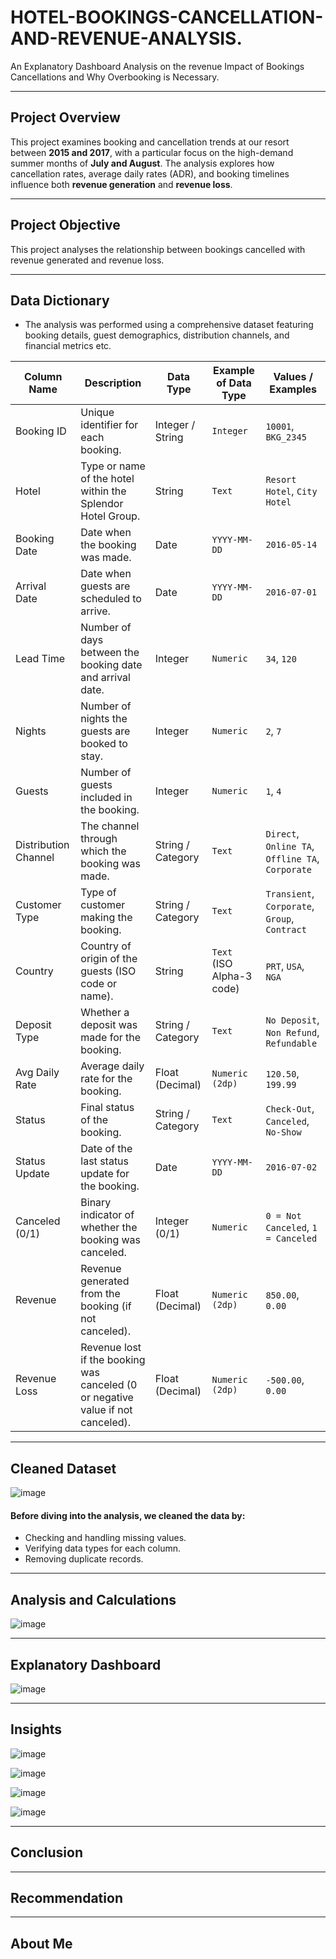 # HOTEL-BOOKINGS-CANCELLATION-AND-REVENUE-ANALYSIS.
An Explanatory Dashboard Analysis on the revenue Impact of Bookings Cancellations and  Why Overbooking is Necessary. 

---
## Project Overview 
This project examines booking and cancellation trends at our resort between **2015 and 2017**, with a particular focus on the high-demand summer months of **July and August**. The analysis explores how cancellation rates, average daily rates (ADR), and booking timelines influence both **revenue generation** and **revenue loss**.  

---
## Project Objective

This project analyses the relationship between bookings cancelled with revenue generated and revenue loss. 

---
## Data Dictionary
- The analysis was performed using a comprehensive dataset featuring booking details, guest demographics, distribution channels, and financial metrics etc.
 
| **Column Name**       | **Description**                                                                 | **Data Type**     | **Example of Data Type**   | **Values / Examples**                                                                 |
|------------------------|---------------------------------------------------------------------------------|-------------------|-----------------------------|---------------------------------------------------------------------------------------|
| Booking ID            | Unique identifier for each booking.                                             | Integer / String  | `Integer`                   | `10001`, `BKG_2345`                                                                   |
| Hotel                 | Type or name of the hotel within the Splendor Hotel Group.                      | String            | `Text`                      | `Resort Hotel`, `City Hotel`                                                          |
| Booking Date          | Date when the booking was made.                                                  | Date              | `YYYY-MM-DD`                | `2016-05-14`                                                                          |
| Arrival Date          | Date when guests are scheduled to arrive.                                        | Date              | `YYYY-MM-DD`                | `2016-07-01`                                                                          |
| Lead Time             | Number of days between the booking date and arrival date.                        | Integer           | `Numeric`                   | `34`, `120`                                                                           |
| Nights                | Number of nights the guests are booked to stay.                                  | Integer           | `Numeric`                   | `2`, `7`                                                                              |
| Guests                | Number of guests included in the booking.                                        | Integer           | `Numeric`                   | `1`, `4`                                                                              |
| Distribution Channel  | The channel through which the booking was made.                                  | String / Category | `Text`                      | `Direct`, `Online TA`, `Offline TA`, `Corporate`                                      |
| Customer Type         | Type of customer making the booking.                                             | String / Category | `Text`                      | `Transient`, `Corporate`, `Group`, `Contract`                                         |
| Country               | Country of origin of the guests (ISO code or name).                              | String            | `Text` (ISO Alpha-3 code)   | `PRT`, `USA`, `NGA`                                                                   |
| Deposit Type          | Whether a deposit was made for the booking.                                      | String / Category | `Text`                      | `No Deposit`, `Non Refund`, `Refundable`                                              |
| Avg Daily Rate        | Average daily rate for the booking.                                              | Float (Decimal)   | `Numeric (2dp)`             | `120.50`, `199.99`                                                                    |
| Status                | Final status of the booking.                                                     | String / Category | `Text`                      | `Check-Out`, `Canceled`, `No-Show`                                                    |
| Status Update         | Date of the last status update for the booking.                                  | Date              | `YYYY-MM-DD`                | `2016-07-02`                                                                          |
| Canceled (0/1)        | Binary indicator of whether the booking was canceled.                            | Integer (0/1)     | `Numeric`                   | `0 = Not Canceled`, `1 = Canceled`                                                    |
| Revenue               | Revenue generated from the booking (if not canceled).                            | Float (Decimal)   | `Numeric (2dp)`             | `850.00`, `0.00`                                                                      |
| Revenue Loss          | Revenue lost if the booking was canceled (0 or negative value if not canceled).  | Float (Decimal)   | `Numeric (2dp)`             | `-500.00`, `0.00`                                                                     |

---
## Cleaned Dataset

![image](Data.JPG)

#### Before diving into the analysis, we cleaned the data by:

- Checking and handling missing values.
- Verifying data types for each column.
- Removing duplicate records.

---
## Analysis and Calculations 

![image](Analysis1.JPG)

---
## Explanatory Dashboard 

![image](Hotel_Dashboard.JPG)

---
## Insights 

![image](Image1.JPG)


![image](Image2.JPG)


![image](Image3.JPG)


![image](Image4.JPG)

---
## Conclusion 

---
## Recommendation 

---
## About Me 
